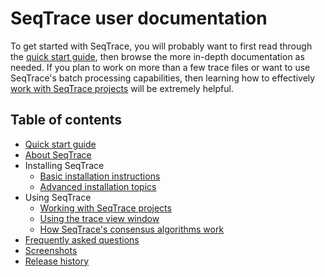 # SeqTrace user documentation #

To get started with SeqTrace, you will probably want to first read through the [quick start guide](QuickStartGuide.md), then browse the more in-depth documentation as needed.  If you plan to work on more than a few trace files or want to use SeqTrace's batch processing capabilities, then learning how to effectively [work with SeqTrace projects](WorkingWithProjects.md) will be extremely helpful.

## Table of contents ##

  * [Quick start guide](QuickStartGuide.md)
  * [About SeqTrace](About.md)
  * Installing SeqTrace
    * [Basic installation instructions](Installation.md)
    * [Advanced installation topics](AdvancedInstallationTopics.md)
  * Using SeqTrace
    * [Working with SeqTrace projects](WorkingWithProjects.md)
    * [Using the trace view window](TraceViewWindow.md)
    * [How SeqTrace's consensus algorithms work](ConsensusConstruction.md)
  * [Frequently asked questions](FAQ.md)
  * [Screenshots](ScreenShots.md)
  * [Release history](ReleaseHistory.md)